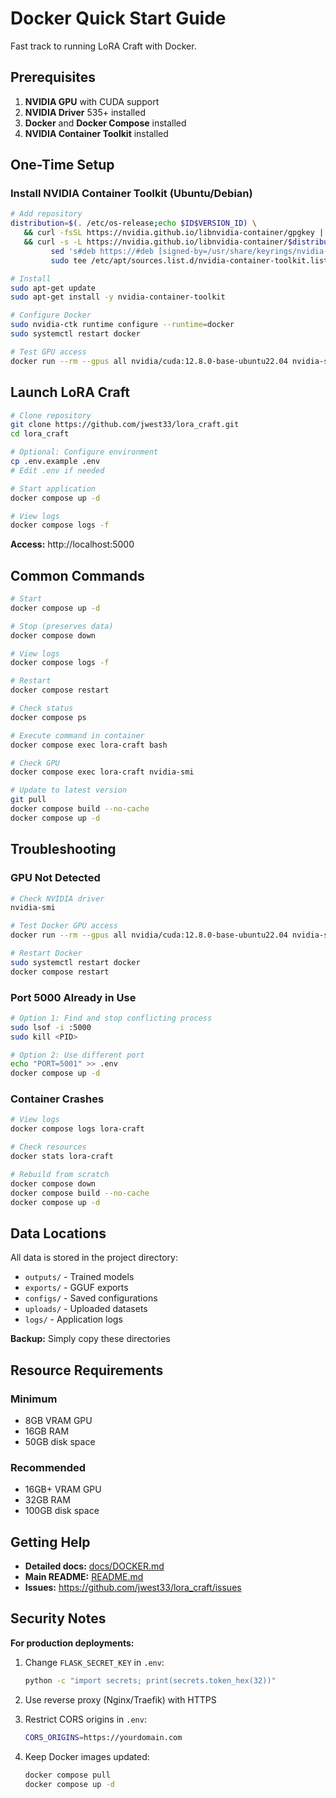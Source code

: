 # Docker Quick Start Guide

Fast track to running LoRA Craft with Docker.

## Prerequisites

1. **NVIDIA GPU** with CUDA support
2. **NVIDIA Driver** 535+ installed
3. **Docker** and **Docker Compose** installed
4. **NVIDIA Container Toolkit** installed

## One-Time Setup

### Install NVIDIA Container Toolkit (Ubuntu/Debian)

```bash
# Add repository
distribution=$(. /etc/os-release;echo $ID$VERSION_ID) \
   && curl -fsSL https://nvidia.github.io/libnvidia-container/gpgkey | sudo gpg --dearmor -o /usr/share/keyrings/nvidia-container-toolkit-keyring.gpg \
   && curl -s -L https://nvidia.github.io/libnvidia-container/$distribution/libnvidia-container.list | \
         sed 's#deb https://#deb [signed-by=/usr/share/keyrings/nvidia-container-toolkit-keyring.gpg] https://#g' | \
         sudo tee /etc/apt/sources.list.d/nvidia-container-toolkit.list

# Install
sudo apt-get update
sudo apt-get install -y nvidia-container-toolkit

# Configure Docker
sudo nvidia-ctk runtime configure --runtime=docker
sudo systemctl restart docker

# Test GPU access
docker run --rm --gpus all nvidia/cuda:12.8.0-base-ubuntu22.04 nvidia-smi
```

## Launch LoRA Craft

```bash
# Clone repository
git clone https://github.com/jwest33/lora_craft.git
cd lora_craft

# Optional: Configure environment
cp .env.example .env
# Edit .env if needed

# Start application
docker compose up -d

# View logs
docker compose logs -f
```

**Access:** http://localhost:5000

## Common Commands

```bash
# Start
docker compose up -d

# Stop (preserves data)
docker compose down

# View logs
docker compose logs -f

# Restart
docker compose restart

# Check status
docker compose ps

# Execute command in container
docker compose exec lora-craft bash

# Check GPU
docker compose exec lora-craft nvidia-smi

# Update to latest version
git pull
docker compose build --no-cache
docker compose up -d
```

## Troubleshooting

### GPU Not Detected

```bash
# Check NVIDIA driver
nvidia-smi

# Test Docker GPU access
docker run --rm --gpus all nvidia/cuda:12.8.0-base-ubuntu22.04 nvidia-smi

# Restart Docker
sudo systemctl restart docker
docker compose restart
```

### Port 5000 Already in Use

```bash
# Option 1: Find and stop conflicting process
sudo lsof -i :5000
sudo kill <PID>

# Option 2: Use different port
echo "PORT=5001" >> .env
docker compose up -d
```

### Container Crashes

```bash
# View logs
docker compose logs lora-craft

# Check resources
docker stats lora-craft

# Rebuild from scratch
docker compose down
docker compose build --no-cache
docker compose up -d
```

## Data Locations

All data is stored in the project directory:

- `outputs/` - Trained models
- `exports/` - GGUF exports
- `configs/` - Saved configurations
- `uploads/` - Uploaded datasets
- `logs/` - Application logs

**Backup:** Simply copy these directories

## Resource Requirements

### Minimum
- 8GB VRAM GPU
- 16GB RAM
- 50GB disk space

### Recommended
- 16GB+ VRAM GPU
- 32GB RAM
- 100GB disk space

## Getting Help

- **Detailed docs:** [docs/DOCKER.md](docs/DOCKER.md)
- **Main README:** [README.md](README.md)
- **Issues:** https://github.com/jwest33/lora_craft/issues

## Security Notes

**For production deployments:**

1. Change `FLASK_SECRET_KEY` in `.env`:
   ```bash
   python -c "import secrets; print(secrets.token_hex(32))"
   ```

2. Use reverse proxy (Nginx/Traefik) with HTTPS

3. Restrict CORS origins in `.env`:
   ```bash
   CORS_ORIGINS=https://yourdomain.com
   ```

4. Keep Docker images updated:
   ```bash
   docker compose pull
   docker compose up -d
   ```
